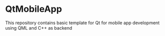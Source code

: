 # QtMobileApp
This repository contains basic template for Qt for mobile app development using QML and C++ as backend
